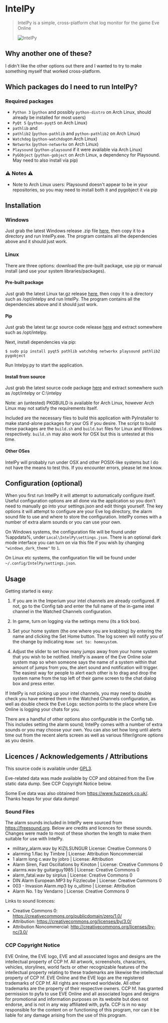 # IntelPy

> IntelPy is a simple, cross-platform chat log monitor for the game Eve Online 
>
> ![IntelPy](https://i.imgur.com/WQ8pife.png)

## Why another one of these?

I didn't like the other options out there and I wanted to try to make something myself that worked cross-platform.

## Which packages do I need to run IntelPy?

### Required packages

* `Python 3` (`python` and possibly `python-distro` on Arch Linux, should already be installed for most users)
* `PyQt 5` (`python-pyqt5` on Arch Linux)
* `pathlib` and
* `pathlib2`  (`python-pathlib` and `python-pathlib2` on Arch Linux)
* `Watchdog` (`python-watchdog`on Arch Linux)
* `Networkx` (`python-networkx` on Arch Linux)
* `Playsound` (`python-playsound` if it were available via Arch Linux)
* `PyGObject` (`python-gobject` on Arch Linux, a dependency for Playsound. May need to also install via pip)

### :warning: Notes :warning:

* Note to Arch Linux users: Playsound doesn't appear to be in your repositories, so you may need to install both it and pygobject it via pip

## Installation

### Windows

Just grab the latest Windows release .zip file [here](https://github.com/Riifta/intelpy/releases/latest), then copy it to a directory
and run IntelPy.exe. The program contains all the dependencies above and it should just work. 

### Linux

There are three options: download the pre-built package, use pip or manual install (and use your system libraries/packages). 

#### Pre-built package

Just grab the latest Linux tar.gz release [here](https://github.com/Riifta/intelpy/releases/latest), then copy it to a directory such as /opt/intelpy
and run IntelPy. The program contains all the dependencies above and it should just work. 

#### Pip

Just grab the latest tar.gz source code release [here](https://github.com/Riifta/intelpy/releases/latest) and extract somewhere such as /opt/intelpy. 

Next, install dependencies via pip:

```shell
$ sudo pip install pyqt5 pathlib watchdog networkx playsound pathlib2 pygobject
```

Run Intelpy.py to start the application.


#### Install from source

Just grab the latest source code package [here](https://github.com/Riifta/intelpy/releases/latest) and extract somewhere such as /opt/intelpy or C:\intelpy

Note: an (untested) PKGBUILD is available for Arch Linux, however Arch Linux may not satisfy the requirements itself. 

Included are the necessary files to build this application with PyInstaller to make stand-alone packages for your OS if you desire.
The script to build these packages are the `build.sh` and `build.bat` files for Linux and Windows respectively. `build.sh` may also
work for OSX but this is untested at this time.

#### Other OSes

IntelPy will probably run under OSX and other POSIX-like systems but I do not have the means to test this. If you encounter errors, please let me know.


## Configuration (optional)

When you first run IntelPy it will attempt to automatically configure itself. Useful configuration options are all done
via the application so you don't need to manually go into your settings.json and edit things yourself. The key options 
it will attempt to configure are your Eve log directory, the alarm sound file to use and where to store the configuration.
IntelPy comes with a number of extra alarm sounds or you can use your own.

On Windows systems, the configuration file will be found under %appdata%, under `Local\IntelPy\settings.json`. There is an
optional dark mode interface you can turn on via this file if you wish by changing `"windows_dark_theme"` to `1`.

On Linux etc systems, the configuration file will be found under `~/.config/IntelPy/settings.json`. 

## Usage

Getting started is easy:

1. If you are in the Imperium your intel channels are already configured. If not, go to the Config tab and enter
the full name of the in-game intel channel in the Watched Channels configuration.

2. In game, turn on logging via the settings menu (its a tick box). 

3. Set your home system (the one where you are krabbing) by entering the name and clicking the Set Home button. The log
screen will notify you of the change by indicating `Home set to: homesystem`.
 
3. Adjust the slider to set how many jumps away from your home system that you wish to be notified. IntelPy is aware
of the Eve Online solar system map so when someone says the name of a system within that amount of jumps from you, 
the alert sound and notification will trigger. The easiest way for people to alert each other is to drag and drop the 
system name from the top left of their game screen to the chat dialog box and press enter. 

If IntelPy is not picking up your intel channels, you may need to double check you have entered them in the Watched 
Channels configuration, as well as double check the Eve Logs: section points to the place where Eve Online is logging
your chats for you. 

There are a handful of other options also configurable in the Config tab. This includes setting the alarm sound; IntelPy
comes with a number of extra sounds or you may choose your own. You can also set how long until alerts time out from the
recent alerts screen as well as various filter/ignore options as you desire.

## Licences / Acknowledgements / Attributions

This source code is available under [GPL3](https://www.gnu.org/licenses/gpl-3.0.en.html). 

Eve-related data was made available by CCP and obtained from the Eve static data dump. See CCP Copyright Notice below.

Some Eve data was also obtained from https://www.fuzzwork.co.uk/. Thanks heaps for your data dumps!

### Sound Files

The alarm sounds included in IntelPy were sourced from https://freesound.org. Below are credits and licences for these 
sounds. Changes were made to most of these shorten the length to make them suitable for use with IntelPy. 

* military_alarm.wav by KIZILSUNGUR  License: Creative Commons 0
* alarming 1.flac by Timbre | License: Attribution Noncommercial
* 1 alarm long c.wav by jobro | License: Attribution
* Alarm Siren, Fast Oscillations by Kinoton | License: Creative Commons 0
* alarms.wav by guitarguy1985 | License: Creative Commons 0
* alarm_fatal.wav by sirplus | License: Creative Commons 0
* DIN Alarm European.MP3 by Fizzlecube | License: Creative Commons 0
* 003 - Invasion Alarm.mp3 by o_ultimo | License: Attribution
* Alarm No. 1 by Vendarro | License: Creative Commons 0

Links to sound licences:
* Creative Commons 0: https://creativecommons.org/publicdomain/zero/1.0/
* Attribution: https://creativecommons.org/licenses/by/3.0/
* Attribution Noncommercial: http://creativecommons.org/licenses/by-nc/3.0/


### CCP Copyright Notice

EVE Online, the EVE logo, EVE and all associated logos and designs are the intellectual property of CCP hf. All artwork, screenshots, characters, vehicles, storylines, world facts or other recognizable features of the intellectual property relating to these trademarks are likewise the intellectual property of CCP hf. EVE Online and the EVE logo are the registered trademarks of CCP hf. All rights are reserved worldwide. All other trademarks are the property of their respective owners. CCP hf. has granted permission to pyfa to use EVE Online and all associated logos and designs for promotional and information purposes on its website but does not endorse, and is not in any way affiliated with, pyfa. CCP is in no way responsible for the content on or functioning of this program, nor can it be liable for any damage arising from the use of this program.